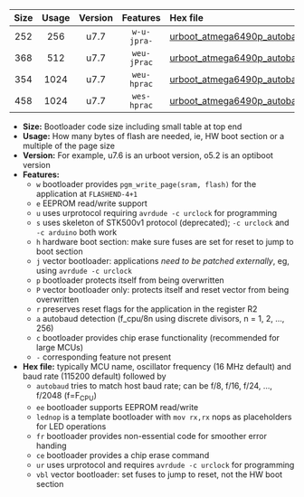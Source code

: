 |Size|Usage|Version|Features|Hex file|
|:-:|:-:|:-:|:-:|:--|
|252|256|u7.7|`w-u-jpra-`|[urboot_atmega6490p_autobaud_lednop_ur_vbl.hex](https://raw.githubusercontent.com/stefanrueger/urboot.hex/main/mcus/atmega6490p/autobaud/urboot_atmega6490p_autobaud_lednop_ur_vbl.hex)|
|368|512|u7.7|`weu-jPrac`|[urboot_atmega6490p_autobaud_ee_lednop_fr_ce_ur_vbl.hex](https://raw.githubusercontent.com/stefanrueger/urboot.hex/main/mcus/atmega6490p/autobaud/urboot_atmega6490p_autobaud_ee_lednop_fr_ce_ur_vbl.hex)|
|354|1024|u7.7|`weu-hprac`|[urboot_atmega6490p_autobaud_ee_lednop_fr_ce_ur.hex](https://raw.githubusercontent.com/stefanrueger/urboot.hex/main/mcus/atmega6490p/autobaud/urboot_atmega6490p_autobaud_ee_lednop_fr_ce_ur.hex)|
|458|1024|u7.7|`wes-hprac`|[urboot_atmega6490p_autobaud_ee_lednop_fr_ce.hex](https://raw.githubusercontent.com/stefanrueger/urboot.hex/main/mcus/atmega6490p/autobaud/urboot_atmega6490p_autobaud_ee_lednop_fr_ce.hex)|

- **Size:** Bootloader code size including small table at top end
- **Usage:** How many bytes of flash are needed, ie, HW boot section or a multiple of the page size
- **Version:** For example, u7.6 is an urboot version, o5.2 is an optiboot version
- **Features:**
  + `w` bootloader provides `pgm_write_page(sram, flash)` for the application at `FLASHEND-4+1`
  + `e` EEPROM read/write support
  + `u` uses urprotocol requiring `avrdude -c urclock` for programming
  + `s` uses skeleton of STK500v1 protocol (deprecated); `-c urclock` and `-c arduino` both work
  + `h` hardware boot section: make sure fuses are set for reset to jump to boot section
  + `j` vector bootloader: applications *need to be patched externally*, eg, using `avrdude -c urclock`
  + `p` bootloader protects itself from being overwritten
  + `P` vector bootloader only: protects itself and reset vector from being overwritten
  + `r` preserves reset flags for the application in the register R2
  + `a` autobaud detection (f_cpu/8n using discrete divisors, n = 1, 2, ..., 256)
  + `c` bootloader provides chip erase functionality (recommended for large MCUs)
  + `-` corresponding feature not present
- **Hex file:** typically MCU name, oscillator frequency (16 MHz default) and baud rate (115200 default) followed by
  + `autobaud` tries to match host baud rate; can be f/8, f/16, f/24, ..., f/2048 (f=F<sub>CPU</sub>)
  + `ee` bootloader supports EEPROM read/write
  + `lednop` is a template bootloader with `mov rx,rx` nops as placeholders for LED operations
  + `fr` bootloader provides non-essential code for smoother error handing
  + `ce` bootloader provides a chip erase command
  + `ur` uses urprotocol and requires `avrdude -c urclock` for programming
  + `vbl` vector bootloader: set fuses to jump to reset, not the HW boot section
